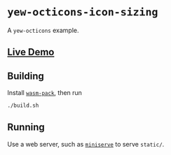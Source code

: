 # `yew-octicons-icon-sizing`

A `yew-octicons` example.

## [Live Demo](https://io12.github.io/yew-octicons/)

## Building

Install [`wasm-pack`](https://rustwasm.github.io/wasm-pack/), then run

```sh
./build.sh
```

## Running

Use a web server, such as [`miniserve`](https://github.com/svenstaro/miniserve) to serve `static/`.

